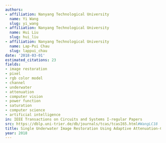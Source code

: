 ```yaml
---
authors:
- affiliation: Nanyang Technological University
  name: Yi Wang
  slug: yi_wang
- affiliation: Nanyang Technological University
  name: Hui Liu
  slug: hui_liu
- affiliation: Nanyang Technological University
  name: Lap-Pui Chau
  slug: lappui_chau
date: '2018-03-01'
estimated_citations: 23
fields:
- image restoration
- pixel
- rgb color model
- channel
- underwater
- attenuation
- computer vision
- power function
- saturation
- computer science
- artificial intelligence
in: IEEE Transactions on Circuits and Systems I-regular Papers
src: https://dblp.uni-trier.de/db/journals/tcas/tcasI65.html#WangLC18
title: Single Underwater Image Restoration Using Adaptive Attenuation-Curve Prior
year: 2018
---
```

